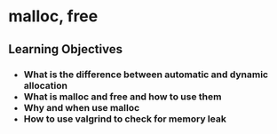 <h1>malloc, free </h1>
<h2>Learning Objectives </h2>
<h3>
<ul>
<li>What is the difference between automatic and dynamic allocation</li>
<li>What is malloc and free and how to use them</li>
<li>Why and when use malloc</li>
<li>How to use valgrind to check for memory leak</li>
</ul>
</h3>
